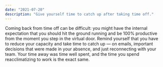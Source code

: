 ```yaml
---
date: "2021-07-20"
description: "Give yourself time to catch up after taking time off."
---
```


Coming back from time off can be difficult: you might have the internal expectation that you should hit the ground running and be 100% productive from the moment you step in the virtual door. Remind yourself that you have to reduce your capacity and take time to catch up — on emails, important decisions that were made in your absence, and just reconnecting with your team. Your time away was time well spent, and the time you spend reacclimatizing to work is the exact same. 